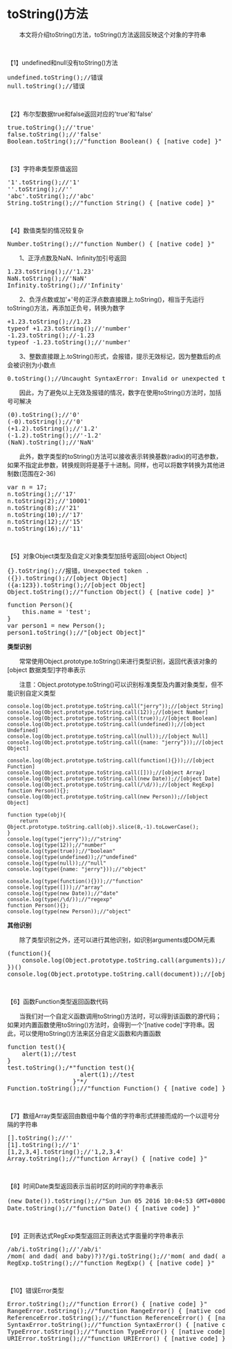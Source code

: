 # toString()方法

&emsp;&emsp;本文将介绍toString()方法，toString()方法返回反映这个对象的字符串

&nbsp;

【1】undefined和null没有toString()方法

<div>
<pre>undefined.toString();//错误
null.toString();//错误</pre>
</div>

&nbsp;

【2】布尔型数据true和false返回对应的'true'和'false'

<div>
<pre>true.toString();//'true'
false.toString();//'false'
Boolean.toString();//"function Boolean() { [native code] }"</pre>
</div>

&nbsp;

【3】字符串类型原值返回

<div>
<pre>'1'.toString();//'1'
''.toString();//''
'abc'.toString();//'abc'
String.toString();//"function String() { [native code] }"</pre>
</div>

&nbsp;

【4】数值类型的情况较复杂

<div>
<pre>Number.toString();//"function Number() { [native code] }"</pre>
</div>

&emsp;&emsp;1、正浮点数及NaN、Infinity加引号返回

<div>
<pre>1.23.toString();//'1.23'
NaN.toString();//'NaN'
Infinity.toString();//'Infinity'
</pre>
</div>

&emsp;&emsp;2、负浮点数或加'+'号的正浮点数直接跟上.toString()，相当于先运行toString()方法，再添加正负号，转换为数字

<div>
<pre>+1.23.toString();//1.23
typeof +1.23.toString();//'number'
-1.23.toString();//-1.23
typeof -1.23.toString();//'number'</pre>
</div>

&emsp;&emsp;3、整数直接跟上.toString()形式，会报错，提示无效标记，因为整数后的点会被识别为小数点

<div>
<pre>0.toString();//Uncaught SyntaxError: Invalid or unexpected token</pre>
</div>

&emsp;&emsp;因此，为了避免以上无效及报错的情况，数字在使用toString()方法时，加括号可解决

<div>
<pre>(0).toString();//'0'
(-0).toString();//'0'
(+1.2).toString();//'1.2'
(-1.2).toString();//'-1.2'
(NaN).toString();//'NaN'</pre>
</div>

&emsp;&emsp;此外，数字类型的toString()方法可以接收表示转换基数(radix)的可选参数，如果不指定此参数，转换规则将是基于十进制。同样，也可以将数字转换为其他进制数(范围在2-36)

<div>
<pre>var n = 17;
n.toString();//'17'
n.toString(2);//'10001'
n.toString(8);//'21'
n.toString(10);//'17'
n.toString(12);//'15'
n.toString(16);//'11'</pre>
</div>

&nbsp;

【5】对象Object类型及自定义对象类型加括号返回[object Object]

<div>
<pre>{}.toString();//报错，Unexpected token .
({}).toString();//[object Object]
({a:123}).toString();//[object Object]
Object.toString();//"function Object() { [native code] }"</pre>
</div>
<div>
<pre>function Person(){
    this.name = 'test';
}
var person1 = new Person();
person1.toString();//"[object Object]"</pre>
</div>

**类型识别**

&emsp;&emsp;常常使用Object.prototype.toString()来进行类型识别，返回代表该对象的[object 数据类型]字符串表示

&emsp;&emsp;注意：Object.prototype.toString()可以识别标准类型及内置对象类型，但不能识别自定义类型

```
console.log(Object.prototype.toString.call("jerry"));//[object String]
console.log(Object.prototype.toString.call(12));//[object Number]
console.log(Object.prototype.toString.call(true));//[object Boolean]
console.log(Object.prototype.toString.call(undefined));//[object Undefined]
console.log(Object.prototype.toString.call(null));//[object Null]
console.log(Object.prototype.toString.call({name: "jerry"}));//[object Object]

console.log(Object.prototype.toString.call(function(){}));//[object Function]
console.log(Object.prototype.toString.call([]));//[object Array]
console.log(Object.prototype.toString.call(new Date));//[object Date]
console.log(Object.prototype.toString.call(/\d/));//[object RegExp]
function Person(){};
console.log(Object.prototype.toString.call(new Person));//[object Object]
```
```
function type(obj){
    return Object.prototype.toString.call(obj).slice(8,-1).toLowerCase();
}
console.log(type("jerry"));//"string"
console.log(type(12));//"number"
console.log(type(true));//"boolean"
console.log(type(undefined));//"undefined"
console.log(type(null));//"null"
console.log(type({name: "jerry"}));//"object"

console.log(type(function(){}));//"function"
console.log(type([]));//"array"
console.log(type(new Date));//"date"
console.log(type(/\d/));//"regexp"
function Person(){};
console.log(type(new Person));//"object"
```

**其他识别**

&emsp;&emsp;除了类型识别之外，还可以进行其他识别，如识别arguments或DOM元素

<div>
<pre>(function(){
    console.log(Object.prototype.toString.call(arguments));//[object Arguments]
})()
console.log(Object.prototype.toString.call(document));//[object HTMLDocument]</pre>
</div>

&nbsp;

【6】函数Function类型返回函数代码

&emsp;&emsp;当我们对一个自定义函数调用toString()方法时，可以得到该函数的源代码；如果对内置函数使用toString()方法时，会得到一个'[native code]'字符串。因此，可以使用toString()方法来区分自定义函数和内置函数

<div>
<pre>function test(){
    alert(1);//test
}
test.toString();/*"function test(){
                    alert(1);//test
                  }"*/
Function.toString();//"function Function() { [native code] }"</pre>
</div>

&nbsp;

【7】数组Array类型返回由数组中每个值的字符串形式拼接而成的一个以逗号分隔的字符串

<div>
<pre>[].toString();//''
[1].toString();//'1'
[1,2,3,4].toString();//'1,2,3,4'
Array.toString();//"function Array() { [native code] }"</pre>
</div>

&nbsp;

【8】时间Date类型返回表示当前时区的时间的字符串表示

<div>
<pre>(new Date()).toString();//"Sun Jun 05 2016 10:04:53 GMT+0800 (中国标准时间)"
Date.toString();//"function Date() { [native code] }"</pre>
</div>

&nbsp;

【9】正则表达式RegExp类型返回正则表达式字面量的字符串表示

<div>
<pre>/ab/i.toString();//'/ab/i'
/mom( and dad( and baby)?)?/gi.toString();//'mom( and dad( and baby)?)?/gi'
RegExp.toString();//"function RegExp() { [native code] }"</pre>
</div>

&nbsp;

【10】错误Error类型

<div>
<pre>Error.toString();//"function Error() { [native code] }"
RangeError.toString();//"function RangeError() { [native code] }"
ReferenceError.toString();//"function ReferenceError() { [native code] }"
SyntaxError.toString();//"function SyntaxError() { [native code] }"
TypeError.toString();//"function TypeError() { [native code] }"
URIError.toString();//"function URIError() { [native code] }"</pre>
</div>


